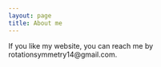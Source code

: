 ```yaml
---
layout: page
title: About me
---
```

<article class="post">
If you like my website, you can reach me by rotationsymmetry14@gmail.com.
</article>
